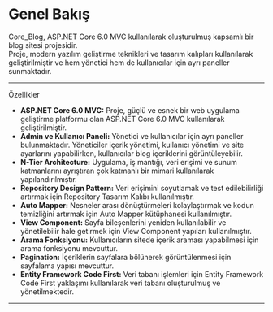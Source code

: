 <h1>Genel Bakış</h1>
Core_Blog, ASP.NET Core 6.0 MVC kullanılarak oluşturulmuş kapsamlı bir blog sitesi projesidir. 
<br>
Proje, modern yazılım geliştirme teknikleri ve tasarım kalıpları kullanılarak geliştirilmiştir ve hem yönetici hem de kullanıcılar için ayrı paneller sunmaktadır.

<hr>
Özellikler
<ul type="disc">
    <li><b>ASP.NET Core 6.0 MVC:</b> Proje, güçlü ve esnek bir web uygulama geliştirme platformu olan ASP.NET Core 6.0 MVC kullanılarak geliştirilmiştir.</li>
    <li><b>Admin ve Kullanıcı Paneli:</b> Yönetici ve kullanıcılar için ayrı paneller bulunmaktadır. Yöneticiler içerik yönetimi, kullanıcı yönetimi ve site ayarlarını yapabilirken, kullanıcılar blog içeriklerini görüntüleyebilir.</li>
    <li><b>N-Tier Architecture:</b> Uygulama, iş mantığı, veri erişimi ve sunum katmanlarını ayrıştıran çok katmanlı bir mimari kullanılarak yapılandırılmıştır.</li>
    <li><b>Repository Design Pattern:</b> Veri erişimini soyutlamak ve test edilebilirliği artırmak için Repository Tasarım Kalıbı kullanılmıştır.</li>
    <li><b>Auto Mapper:</b> Nesneler arası dönüştürmeleri kolaylaştırmak ve kodun temizliğini artırmak için Auto Mapper kütüphanesi kullanılmıştır.</li>
    <li><b>View Component:</b> Sayfa bileşenlerini yeniden kullanılabilir ve yönetilebilir hale getirmek için View Component yapıları kullanılmıştır.</li>
    <li><b>Arama Fonksiyonu:</b> Kullanıcıların sitede içerik araması yapabilmesi için arama fonksiyonu mevcuttur.</li>
    <li><b>Pagination:</b> İçeriklerin sayfalara bölünerek görüntülenmesi için sayfalama yapısı mevcuttur.</li>
    <li><b>Entity Framework Code First:</b> Veri tabanı işlemleri için Entity Framework Code First yaklaşımı kullanılarak veri tabanı oluşturulmuş ve yönetilmektedir.</li>
</ul>
<hr>
